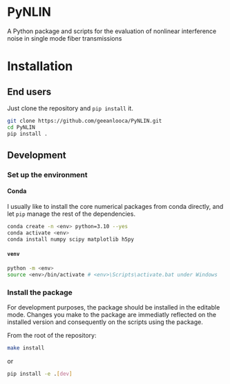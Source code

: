  # PyNLIN
 A Python package and scripts for the evaluation of nonlinear interference noise in single mode fiber transmissions

# Installation

## End users
Just clone the repository and `pip install` it.
```bash
git clone https://github.com/geeanlooca/PyNLIN.git
cd PyNLIN
pip install .
```


## Development

### Set up the environment

#### Conda
I usually like to install the core numerical packages from conda directly, and let `pip` manage the rest of the dependencies.

```bash
conda create -n <env> python=3.10 --yes
conda activate <env>
conda install numpy scipy matplotlib h5py
```

#### `venv`

```bash
python -m <env>
source <env>/bin/activate # <env>\Scripts\activate.bat under Windows
```

### Install the package
For development purposes, the package should be installed in the editable mode. Changes you make to the package are immediatly reflected on the installed version and consequently on the scripts using the package.

From the root of the repository:
```bash
make install
```
or
```bash
pip install -e .[dev]
```
